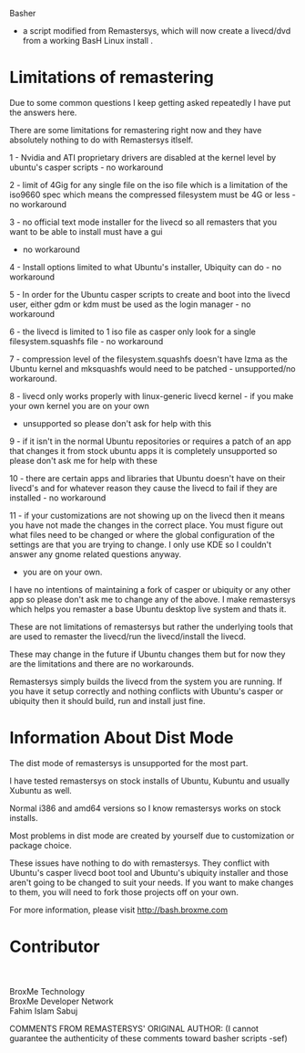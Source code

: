 Basher

- a script modified from Remastersys, which will now create a livecd/dvd 
from a working BasH Linux install .



Limitations of remastering
========================== 

Due to some common questions I keep getting asked repeatedly I have put the answers here.

There are some limitations for remastering right now and they have absolutely nothing to do with Remastersys itlself.

1 - Nvidia and ATI proprietary drivers are disabled at the kernel level by ubuntu's casper scripts - no workaround

2 - limit of 4Gig for any single file on the iso file which is a limitation of the iso9660 spec which means the 
compressed filesystem must be 4G or less - no workaround

3 - no official text mode installer for the livecd so all remasters that you want to be able to install must have a gui
- no workaround

4 - Install options limited to what Ubuntu's installer, Ubiquity can do - no workaround

5 - In order for the Ubuntu casper scripts to create and boot into the livecd user, either gdm or kdm must be used
as the login manager - no workaround

6 - the livecd is limited to 1 iso file as casper only look for a single filesystem.squashfs file - no workaround

7 - compression level of the filesystem.squashfs doesn't have lzma as the Ubuntu kernel and mksquashfs would need
to be patched - unsupported/no workaround.

8 - livecd only works properly with linux-generic livecd kernel - if you make your own kernel you are on your own
- unsupported so please don't ask for help with this

9 - if it isn't in the normal Ubuntu repositories or requires a patch of an app that changes it from stock ubuntu apps
it is completely unsupported so please don't ask me for help with these

10 - there are certain apps and libraries that Ubuntu doesn't have on their livecd's and for whatever reason they
cause the livecd to fail if they are installed - no workaround

11 - if your customizations are not showing up on the livecd then it means you have not made the changes in the
correct place.  You must figure out what files need to be changed or where the global configuration of the settings
are that you are trying to change.  I only use KDE so I couldn't answer any gnome related questions anyway.
- you are on your own.

I have no intentions of maintaining a fork of casper or ubiquity or any other app so please don't ask me to change
any of the above.  I make remastersys which helps you remaster a base Ubuntu desktop live system and thats it.

These are not limitations of remastersys but rather the underlying tools that are used to remaster the
livecd/run the livecd/install the livecd.

These may change in the future if Ubuntu changes them but for now they are the limitations and there are no workarounds.

Remastersys simply builds the livecd from the system you are running.  If you have it setup correctly and
nothing conflicts with Ubuntu's casper or ubiquity then it should build, run and install just fine.

 
Information About Dist Mode
===========================

The dist mode of remastersys is unsupported for the most part.

I have tested remastersys on stock installs of Ubuntu, Kubuntu and usually Xubuntu as well.

Normal i386 and amd64 versions so I know remastersys works on stock installs.

Most problems in dist mode are created by yourself due to customization or package choice.

These issues have nothing to do with remastersys.
They conflict with Ubuntu's casper livecd boot tool and Ubuntu's ubiquity installer and those aren't
going to be changed to suit your needs.  If you want to make changes to them, you will need to fork
those projects off on your own.


For more information, please visit http://bash.broxme.com
<br >
<h1>Contributor </h1>
<br >
<br>
BroxMe Technology  <support@broxme.com>
<br >
BroxMe Developer Network   <developer@broxme.com>
<br >
Fahim Islam Sabuj   <fahim@broxme.com>


COMMENTS FROM REMASTERSYS' ORIGINAL AUTHOR:
(I cannot guarantee the authenticity of these comments toward basher scripts -sef)

